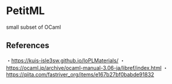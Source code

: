 # PetitML
small subset of OCaml
## References
・https://kuis-isle3sw.github.io/IoPLMaterials/
・https://ocaml.jp/archive/ocaml-manual-3.06-ja/libref/index.html
・https://qiita.com/fastriver_org/items/e167b27bf0babde91832